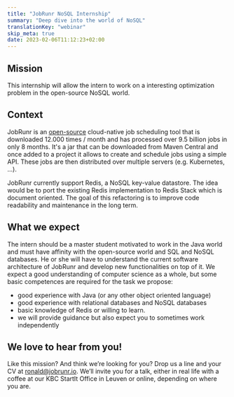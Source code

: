 ```yaml
---
title: "JobRunr NoSQL Internship"
summary: "Deep dive into the world of NoSQL"
translationKey: "webinar"
skip_meta: true
date: 2023-02-06T11:12:23+02:00
---
```


## Mission
This internship will allow the intern to work on a interesting optimization problem in the open-source NoSQL world.

## Context
JobRunr is an [open-source](https://github.com/jobrunr/jobrunr) cloud-native job scheduling tool that is downloaded 12.000 times / month and has processed over 9.5 billion jobs in only 8 months. It's a jar that can be downloaded from Maven Central and once added to a project it allows to create and schedule jobs using a simple API. These jobs are then distributed over multiple servers (e.g. Kubernetes, ...).

JobRunr currently support Redis, a NoSQL key-value datastore. The idea would be to port the existing Redis implementation to Redis Stack which is document oriented. The goal of this refactoring is to improve code readability and maintenance in the long term.

## What we expect
The intern should be a master student motivated to work in the Java world and must have affinity with the open-source world and SQL and NoSQL databases. He or she will have to understand the current software architecture of JobRunr and develop new functionalities on top of it. We expect a good understanding of computer science as a whole, but some basic competences are required for the task we propose:

- good experience with Java (or any other object oriented language)
- good experience with relational databases and NoSQL databases
- basic knowledge of Redis or willing to learn.
- we will provide guidance but also expect you to sometimes work independently

## We love to hear from you!
Like this mission? And think we’re looking for you? Drop us a line and your CV at ronald@jobrunr.io. We’ll invite you for a talk, either in real life with a coffee at our KBC StartIt Office in Leuven or online, depending on where you are.